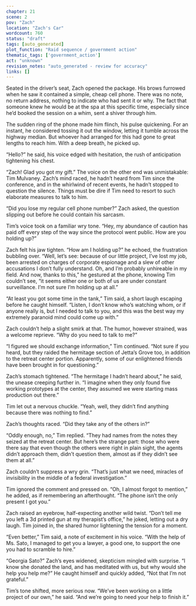 ```yaml
---
chapter: 21
scene: 2
pov: "Zach"
location: "Zach's Car"
wordcount: 760
status: "draft"
tags: [auto_generated]
plot_function: "Raid sequence / government action"
thematic_tags: ['government_action']
act: "unknown"
revision_notes: "auto_generated - review for accuracy"
links: []
---
```


Seated in the driver’s seat, Zach opened the package. His brows furrowed when he saw it contained a simple, cheap cell phone. There was no note, no return address, nothing to indicate who had sent it or why. The fact that someone knew he would be at the spa at this specific time, especially since he’d booked the session on a whim, sent a shiver through him. 

The sudden ring of the phone made him flinch, his pulse quickening. For an instant, he considered tossing it out the window, letting it tumble across the highway median. But whoever had arranged for this had gone to great lengths to reach him. With a deep breath, he picked up. 

“Hello?” he said, his voice edged with hesitation, the rush of anticipation tightening his chest. 

“Zach! Glad you got my gift.” The voice on the other end was unmistakable: Tim Mulvaney. Zach’s mind raced, he hadn’t heard from Tim since the conference, and in the whirlwind of recent events, he hadn’t stopped to question the silence. Things must be dire if Tim need to resort to such elaborate measures to talk to him. 

“Did you lose my regular cell phone number?” Zach asked, the question slipping out before he could contain his sarcasm. 

Tim’s voice took on a familiar wry tone. “Hey, my abundance of caution has paid off every step of the way since the protocol went public. How are you holding up?” 

Zach felt his jaw tighten. “How am I holding up?” he echoed, the frustration bubbling over. “Well, let’s see: because of our little project, I’ve lost my job, been arrested on charges of corporate espionage and a slew of other accusations I don’t fully understand. Oh, and I’m probably unhireable in my field. And now, thanks to this,” he gestured at the phone, knowing Tim couldn’t see, “it seems either one or both of us are under constant surveillance. I’m not sure I’m holding up at all.” 

“At least you got some time in the tank,” Tim said, a short laugh escaping before he caught himself. “Listen, I don’t know who’s watching whom, or if anyone really is, but I needed to talk to you, and this was the best way my extremely paranoid mind could come up with.” 

Zach couldn’t help a slight smirk at that. The humor, however strained, was a welcome reprieve. “Why do you need to talk to me?” 

“I figured we should exchange information,” Tim continued. “Not sure if you heard, but they raided the hermitage section of Jetta’s Grove too, in addition to the retreat center portion. Apparently, some of our enlightened friends have been brought in for questioning.” 

Zach’s stomach tightened. “The hermitage I hadn’t heard about,” he said, the unease creeping further in. “I imagine when they only found five working prototypes at the center, they assumed we were starting mass production out there.” 

Tim let out a nervous chuckle. “Yeah, well, they didn’t find anything because there was nothing to find.” 

Zach’s thoughts raced. “Did they take any of the others in?” 

“Oddly enough, no,” Tim replied. “They had names from the notes they seized at the retreat center. But here’s the strange part: those who were there say that even though the others were right in plain sight, the agents didn’t approach them, didn’t question them, almost as if they didn’t see them at all.” 

Zach couldn’t suppress a wry grin. “That’s just what we need, miracles of invisibility in the middle of a federal investigation.” 

Tim ignored the comment and pressed on. “Oh, I almost forgot to mention,” he added, as if remembering an afterthought. “The phone isn’t the only present I got you.” 

Zach raised an eyebrow, half-expecting another wild twist. “Don’t tell me you left a 3d printed gun at my therapist’s office,” he joked, letting out a dry laugh. Tim joined in, the shared humor lightening the tension for a moment. 

“Even better,” Tim said, a note of excitement in his voice. “With the help of Ms. Sato, I managed to get you a lawyer, a good one, to support the one you had to scramble to hire.” 

“Georgia Sato?” Zach’s eyes widened, skepticism mingled with surprise. “I know she donated the land, and has meditated with us, but why would she help you help me?” He caught himself and quickly added, “Not that I’m not grateful.” 

Tim’s tone shifted, more serious now. “We’ve been working on a little project of our own,” he said. “And we’re going to need your help to finish it.”
